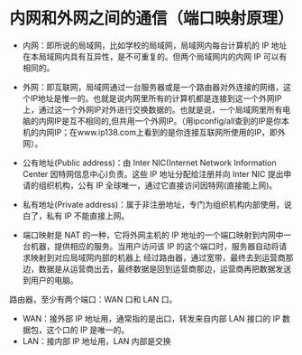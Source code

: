 # 内网和外网之间的通信（端口映射原理）
- 内网：即所说的局域网，比如学校的局域网，局域网内每台计算机的 IP 地址在本局域网内具有互异性，是不可重复的。但两个局域网内的内网 IP 可以有相同的。

- 外网：即互联网，局域网通过一台服务器或是一个路由器对外连接的网络，这个IP地址是惟一的。也就是说内网里所有的计算机都是连接到这一个外网IP上，通过这一个外网IP对外进行交换数据的。也就是说，一个局域网里所有电脑的内网IP是互不相同的,但共用一个外网IP。（用ipconfig/all查到的IP是你本机的内网IP；在www.ip138.com上看到的是你连接互联网所使用的IP，即外网）。

- 公有地址(Public address)：由 Inter NIC(Internet Network Information Center 因特网信息中心)负责。这些 IP 地址分配给注册并向 Inter NIC 提出申请的组织机构，公有 IP 全球唯一，通过它直接访问因特网(直接能上网)。

- 私有地址(Private address)：属于非注册地址，专门为组织机构内部使用，说白了，私有 IP 不能直接上网。

- 端口映射是 NAT 的一种，它将外网主机的 IP 地址的一个端口映射到内网中一台机器，提供相应的服务。当用户访问该 IP 的这个端口时，服务器自动将请求映射到对应局域网内部的机器上
 经过路由器，通过宽带，最终去到运营商那边，数据是从运营商出去，最终数据是回到运营商那边，运营商再把数据发送到用户的电脑。

路由器，至少有两个端口：WAN 口和 LAN 口。
- WAN：接外部 IP 地址用，通常指的是出口，转发来自内部 LAN 接口的 IP 数据包，这个口的 IP 是唯一的。
- LAN：接内部 IP 地址用，LAN 内部是交换
